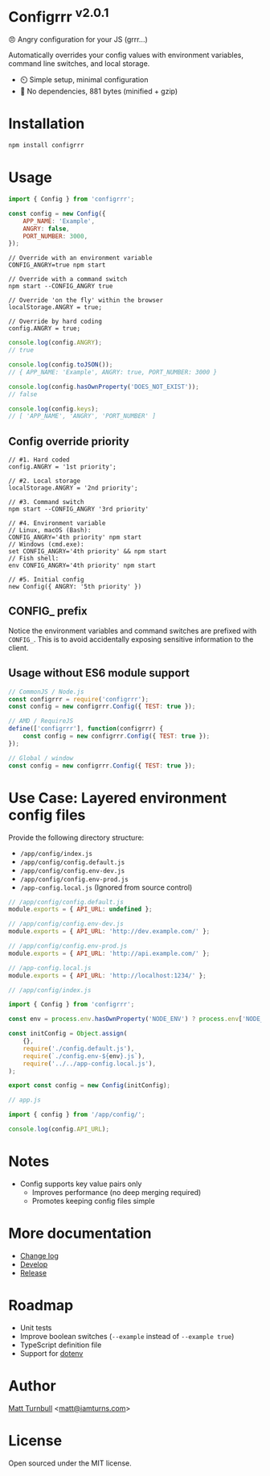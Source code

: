 # Configrrr <sup>v2.0.1</sup>

:angry: Angry configuration for your JS (grrr...)

Automatically overrides your config values with environment variables, command line switches, and local storage.

- :timer_clock: Simple setup, minimal configuration
- :hatched_chick: No dependencies, 881 bytes (minified + gzip)

# Installation

```bash
npm install configrrr
```

# Usage

```javascript
import { Config } from 'configrrr';

const config = new Config({
	APP_NAME: 'Example',
	ANGRY: false,
	PORT_NUMBER: 3000,
});
```

```
// Override with an environment variable
CONFIG_ANGRY=true npm start

// Override with a command switch
npm start --CONFIG_ANGRY true

// Override 'on the fly' within the browser
localStorage.ANGRY = true;

// Override by hard coding
config.ANGRY = true;
```

```javascript
console.log(config.ANGRY);
// true

console.log(config.toJSON());
// { APP_NAME: 'Example', ANGRY: true, PORT_NUMBER: 3000 }

console.log(config.hasOwnProperty('DOES_NOT_EXIST'));
// false

console.log(config.keys);
// [ 'APP_NAME', 'ANGRY', 'PORT_NUMBER' ]
```

## Config override priority

```
// #1. Hard coded
config.ANGRY = '1st priority';

// #2. Local storage
localStorage.ANGRY = '2nd priority';

// #3. Command switch
npm start --CONFIG_ANGRY '3rd priority'

// #4. Environment variable
// Linux, macOS (Bash):
CONFIG_ANGRY='4th priority' npm start
// Windows (cmd.exe):
set CONFIG_ANGRY='4th priority' && npm start
// Fish shell:
env CONFIG_ANGRY='4th priority' npm start

// #5. Initial config
new Config({ ANGRY: '5th priority' })
```

## CONFIG_ prefix

Notice the environment variables and command switches are prefixed with `CONFIG_`. This is to avoid accidentally exposing sensitive information to the client.

## Usage without ES6 module support

```javascript
// CommonJS / Node.js
const configrrr = require('configrrr');
const config = new configrrr.Config({ TEST: true });

// AMD / RequireJS 
define(['configrrr'], function(configrrr) {
	const config = new configrrr.Config({ TEST: true });
});

// Global / window
const config = new configrrr.Config({ TEST: true });
```

# Use Case: Layered environment config files

Provide the following directory structure:

- `/app/config/index.js`
- `/app/config/config.default.js`
- `/app/config/config.env-dev.js`
- `/app/config/config.env-prod.js`
- `/app-config.local.js` (Ignored from source control)

```javascript
// /app/config/config.default.js
module.exports = { API_URL: undefined };

// /app/config/config.env-dev.js
module.exports = { API_URL: 'http://dev.example.com/' };

// /app/config/config.env-prod.js
module.exports = { API_URL: 'http://api.example.com/' };

// /app-config.local.js
module.exports = { API_URL: 'http://localhost:1234/' };
```

```javascript
// /app/config/index.js

import { Config } from 'configrrr';

const env = process.env.hasOwnProperty('NODE_ENV') ? process.env['NODE_ENV'] : 'dev';

const initConfig = Object.assign(
	{},
	require('./config.default.js'),
	require(`./config.env-${env}.js`),
	require('../../app-config.local.js'),
);

export const config = new Config(initConfig);
```

```javascript
// app.js

import { config } from '/app/config/';

console.log(config.API_URL);
```

# Notes

- Config supports key value pairs only
	- Improves performance (no deep merging required)
	- Promotes keeping config files simple

# More documentation

- [Change log](CHANGELOG.md)
- [Develop](docs/develop.md)
- [Release](docs/release.md)

# Roadmap

- Unit tests
- Improve boolean switches (`--example` instead of `--example true`)
- TypeScript definition file
- Support for [dotenv](https://www.npmjs.com/package/dotenv)

# Author

[Matt Turnbull](https://iamturns.com) <[matt@iamturns.com](mailto:matt@iamturns.com)>

# License

Open sourced under the MIT license.

